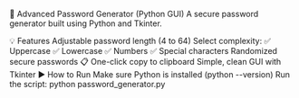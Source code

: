 🔐 Advanced Password Generator (Python GUI)
A secure password generator built using Python and Tkinter.

💡 Features
Adjustable password length (4 to 64)
Select complexity:
✅ Uppercase
✅ Lowercase
✅ Numbers
✅ Special characters
Randomized secure passwords
📋 One-click copy to clipboard
Simple, clean GUI with Tkinter
▶️ How to Run
Make sure Python is installed (python --version)
Run the script:
python password_generator.py
